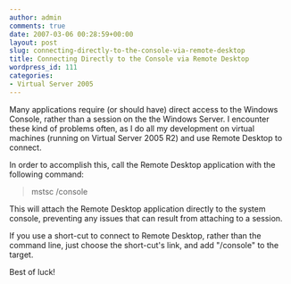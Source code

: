 ```yaml
---
author: admin
comments: true
date: 2007-03-06 00:28:59+00:00
layout: post
slug: connecting-directly-to-the-console-via-remote-desktop
title: Connecting Directly to the Console via Remote Desktop
wordpress_id: 111
categories:
- Virtual Server 2005
---
```


Many applications require (or should have) direct access to the Windows Console, rather than a session on the the Windows Server. I encounter these kind of problems often, as I do all my development on virtual machines (running on Virtual Server 2005 R2) and use Remote Desktop to connect.




In order to accomplish this, call the Remote Desktop application with the following command:




> 

> 
> mstsc /console




This will attach the Remote Desktop application directly to the system console, preventing any issues that can result from attaching to a session.




If you use a short-cut to connect to Remote Desktop, rather than the command line, just choose the short-cut's link, and add "/console" to the target.




Best of luck!
